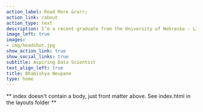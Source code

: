 ```yaml
---
action_label: Read More &rarr;
action_link: /about
action_type: text
description: I’m a recent graduate from the University of Nebraska - Lincoln w/ a Bachelor of Arts in Economics and Mathematics. I am interested in data analysis, data visualization, time series forecasting, and machine learning.
image_left: true
images:
- img/headshot.jpg
show_action_link: true
show_social_links: true
subtitle: Aspiring Data Scientist
text_align_left: true
title: Bhabishya Neupane
type: home
---
```


** index doesn't contain a body, just front matter above.
See index.html in the layouts folder **
